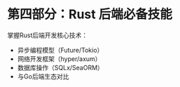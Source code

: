 # 第四部分：Rust 后端必备技能

掌握Rust后端开发核心技术：
- 异步编程模型（Future/Tokio）
- 网络开发框架（hyper/axum）
- 数据库操作（SQLx/SeaORM）
- 与Go后端生态对比